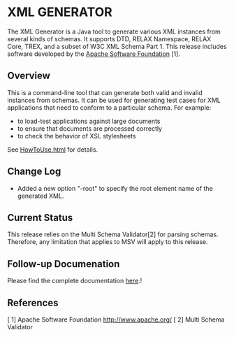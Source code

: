 # XML GENERATOR

The XML Generator is a Java tool to generate various XML instances from
several kinds of schemas. It supports DTD, RELAX Namespace, RELAX Core,
TREX, and a subset of W3C XML Schema Part 1. This release includes
software developed by the [Apache Software Foundation](http://www.apache.org/) [1].

## Overview

This is a command-line tool that can generate both valid and invalid
instances from schemas. It can be used for generating test cases for XML
applications that need to conform to a particular schema. For example:

* to load-test applications against large documents
* to ensure that documents are processed correctly
* to check the behavior of XSL stylesheets

See [HowToUse.html]() for details.

## Change Log

* Added a new option "-root" to specify the root element name of the
  generated XML.

## Current Status

This release relies on the Multi Schema Validator[2] for parsing
schemas. Therefore, any limitation that applies to MSV will apply to
this release.

## Follow-up Documenation

Please find the complete documentation [here](../docs/generator/README.md).!


## References

[ 1] Apache Software Foundation
    http://www.apache.org/
[ 2] Multi Schema Validator

